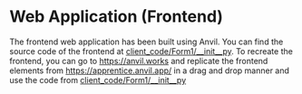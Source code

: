 # Web Application (Frontend)

The frontend web application has been built using Anvil. You can find the source code of the frontend at [client_code/Form1/__init__py](client_code/Form1/__init__py). To recreate the frontend, you can go to https://anvil.works and replicate the frontend elements from https://apprentice.anvil.app/ in a drag and drop manner and use the code from [client_code/Form1/__init__py](client_code/Form1/__init__py)